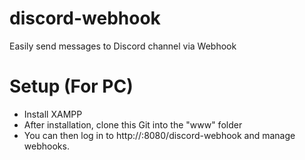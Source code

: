 # discord-webhook

Easily send messages to Discord channel via Webhook

# Setup (For PC)
- Install XAMPP
- After installation, clone this Git into the "www" folder
- You can then log in to http://<ipadress>:8080/discord-webhook and manage webhooks.
